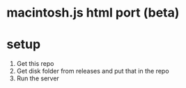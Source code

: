 # macintosh.js html port (beta)

# setup
1. Get this repo
2. Get disk folder from releases and put that in the repo
3. Run the server
